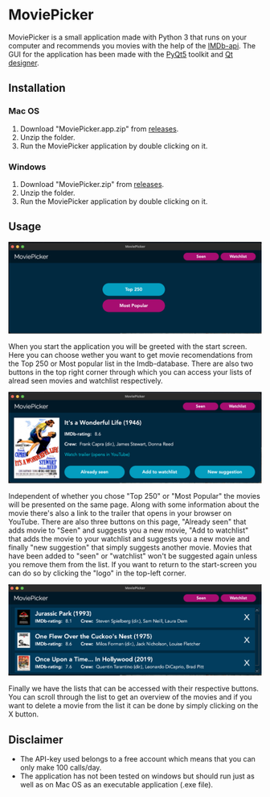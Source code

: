 # MoviePicker
MoviePicker is a small application made with Python 3 that runs on your computer and recommends you movies with the help of the [IMDb-api](https://imdb-api.com). The GUI for the application has been made with the [PyQt5](https://pypi.org/project/PyQt5/) toolkit and [Qt designer](https://www.qt.io/design). 

## Installation
### Mac OS
1. Download "MoviePicker.app.zip" from [releases](https://github.com/AliAlladin/MoviePicker/releases/tag/Mac).
2. Unzip the folder.
3. Run the MoviePicker application by double clicking on it.

### Windows
1. Download "MoviePicker.zip" from [releases](https://github.com/AliAlladin/MoviePicker/releases/tag/Windows).
2. Unzip the folder.
3. Run the MoviePicker application by double clicking on it.

## Usage
![start screen](/Screenshots/start_screen.png)

When you start the application you will be greeted with the start screen. Here you can choose wether you want to get movie recomendations from the Top 250 or Most popular list in the Imdb-database. There are also two buttons in the top right corner through which you can access your lists of alread seen movies and watchlist respectively.

![movie screen](/Screenshots/movie_screen.png)

Independent of whether you chose "Top 250" or "Most Popular" the movies will be presented on the same page. Along with some information about the movie there's also a link to the trailer that opens in your browser on YouTube. There are also three buttons on this page, "Already seen" that adds movie to "Seen" and suggests you a new movie, "Add to watchlist" that adds the movie to your watchlist and suggests you a new movie and finally "new suggestion" that simply suggests another movie. Movies that have been added to "seen" or "watchlist" won't be suggested again unless you remove them from the list. If you want to return to the start-screen you can do so by clicking the "logo" in the top-left corner.

![list screen](/Screenshots/list_screen.png)

Finally we have the lists that can be accessed with their respective buttons. You can scroll through the list to get an overview of the movies and if you want to delete a movie from the list it can be done by simply clicking on the X button.

## Disclaimer
- The API-key used belongs to a free account which means that you can only make 100 calls/day.
- The application has not been tested on windows but should run just as well as on Mac OS as an executable application (.exe file).

